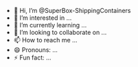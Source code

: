 - 👋 Hi, I’m @SuperBox-ShippingContainers
- 👀 I’m interested in ...
- 🌱 I’m currently learning ...
- 💞️ I’m looking to collaborate on ...
- 📫 How to reach me ...
- 😄 Pronouns: ...
- ⚡ Fun fact: ...

<!---
SuperBox-ShippingContainers/SuperBox-ShippingContainers is a ✨ special ✨ repository because its `README.md` (this file) appears on your GitHub profile.
You can click the Preview link to take a look at your changes.
--->

